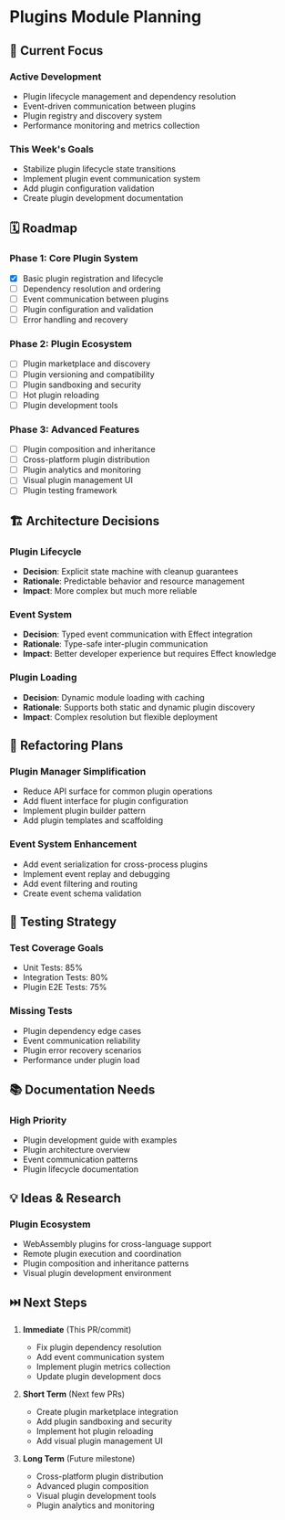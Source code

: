# Plugins Module Planning

## 🎯 Current Focus

### Active Development
- Plugin lifecycle management and dependency resolution
- Event-driven communication between plugins
- Plugin registry and discovery system
- Performance monitoring and metrics collection

### This Week's Goals
- Stabilize plugin lifecycle state transitions
- Implement plugin event communication system
- Add plugin configuration validation
- Create plugin development documentation

## 🗓️ Roadmap

### Phase 1: Core Plugin System
- [x] Basic plugin registration and lifecycle
- [ ] Dependency resolution and ordering
- [ ] Event communication between plugins
- [ ] Plugin configuration and validation
- [ ] Error handling and recovery

### Phase 2: Plugin Ecosystem
- [ ] Plugin marketplace and discovery
- [ ] Plugin versioning and compatibility
- [ ] Plugin sandboxing and security
- [ ] Hot plugin reloading
- [ ] Plugin development tools

### Phase 3: Advanced Features
- [ ] Plugin composition and inheritance
- [ ] Cross-platform plugin distribution
- [ ] Plugin analytics and monitoring
- [ ] Visual plugin management UI
- [ ] Plugin testing framework

## 🏗️ Architecture Decisions

### Plugin Lifecycle
- **Decision**: Explicit state machine with cleanup guarantees
- **Rationale**: Predictable behavior and resource management
- **Impact**: More complex but much more reliable

### Event System
- **Decision**: Typed event communication with Effect integration
- **Rationale**: Type-safe inter-plugin communication
- **Impact**: Better developer experience but requires Effect knowledge

### Plugin Loading
- **Decision**: Dynamic module loading with caching
- **Rationale**: Supports both static and dynamic plugin discovery
- **Impact**: Complex resolution but flexible deployment

## 🔄 Refactoring Plans

### Plugin Manager Simplification
- Reduce API surface for common plugin operations
- Add fluent interface for plugin configuration
- Implement plugin builder pattern
- Add plugin templates and scaffolding

### Event System Enhancement
- Add event serialization for cross-process plugins
- Implement event replay and debugging
- Add event filtering and routing
- Create event schema validation

## 🧪 Testing Strategy

### Test Coverage Goals
- Unit Tests: 85%
- Integration Tests: 80%
- Plugin E2E Tests: 75%

### Missing Tests
- Plugin dependency edge cases
- Event communication reliability
- Plugin error recovery scenarios
- Performance under plugin load

## 📚 Documentation Needs

### High Priority
- Plugin development guide with examples
- Plugin architecture overview
- Event communication patterns
- Plugin lifecycle documentation

## 💡 Ideas & Research

### Plugin Ecosystem
- WebAssembly plugins for cross-language support
- Remote plugin execution and coordination
- Plugin composition and inheritance patterns
- Visual plugin development environment

## ⏭️ Next Steps

1. **Immediate** (This PR/commit)
   - Fix plugin dependency resolution
   - Add event communication system
   - Implement plugin metrics collection
   - Update plugin development docs

2. **Short Term** (Next few PRs)
   - Create plugin marketplace integration
   - Add plugin sandboxing and security
   - Implement hot plugin reloading
   - Add visual plugin management UI

3. **Long Term** (Future milestone)
   - Cross-platform plugin distribution
   - Advanced plugin composition
   - Visual plugin development tools
   - Plugin analytics and monitoring